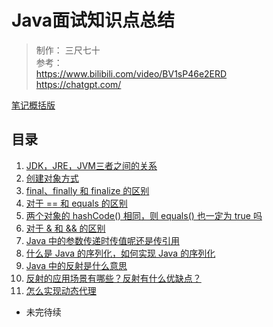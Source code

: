 # Java面试知识点总结
> 制作： 三尺七十  
> 参考：  
<https://www.bilibili.com/video/BV1sP46e2ERD>  
<https://chatgpt.com/>

[笔记概括版](note.md)

## 目录
1. [JDK，JRE，JVM三者之间的关系](docs/JDK，JRE，JVM%20三者之间的关系.md)
2. [创建对象方式](docs/Java中创建对象的几种方式.md)
3. [final、finally 和 finalize 的区别](docs/final、finally、finalize%20的区别.md)
4. [对于 == 和 equals 的区别](docs/对于%20==%20和%20equals%20的区别.md)
5. [两个对象的 hashCode() 相同，则 equals() 也一定为 true 吗](docs/两个对象的%20hashCode()%20相同，则%20equals()%20也一定为%20true%20吗.md)
6. [对于 & 和 && 的区别](docs/对于%20&%20和%20&&%20的区别.md)
7. [Java 中的参数传递时传值呢还是传引用](docs/Java%20中的参数传递时传值呢？还是传引用？.md)
8. [什么是 Java 的序列化，如何实现 Java 的序列化](docs/什么是%20Java%20的序列化，如何实现%20Java%20的序列化？.md)
9. [Java 中的反射是什么意思](docs/Java%20中的反射是什么意思.md)
10. [反射的应用场景有哪些？反射有什么优缺点？](docs/反射的应用场景有哪些？反射有什么优缺点？.md)
11. [怎么实现动态代理](docs/怎么实现动态代理？.md)

- 未完待续

